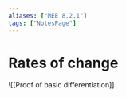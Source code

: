 ```yaml
---
aliases: ["MEE 8.2.1"]
tags: ["NotesPage"]
---
```


# Rates of change

![[Proof of basic differentiation]]


